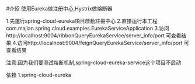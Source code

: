 #介紹
使用Eureka做注册中心,Hystrix做熔断器

1.先運行spring-cloud-eureka項目啟動註冊中心
2.直接运行本工程com.majian.spring.cloud.examples.EurekaServiceApplication
3.访问http://localhost:9004/ribbonQueryEurekaService/server_info/port 可查看结果
4.访问http://localhost:9004/feignQueryEurekaService/server_info/port 可查看结果

注意:因为我们要测试熔断机制,spring-cloud-eureka-service这个项目不启动

依赖
1.spring-cloud-eureka